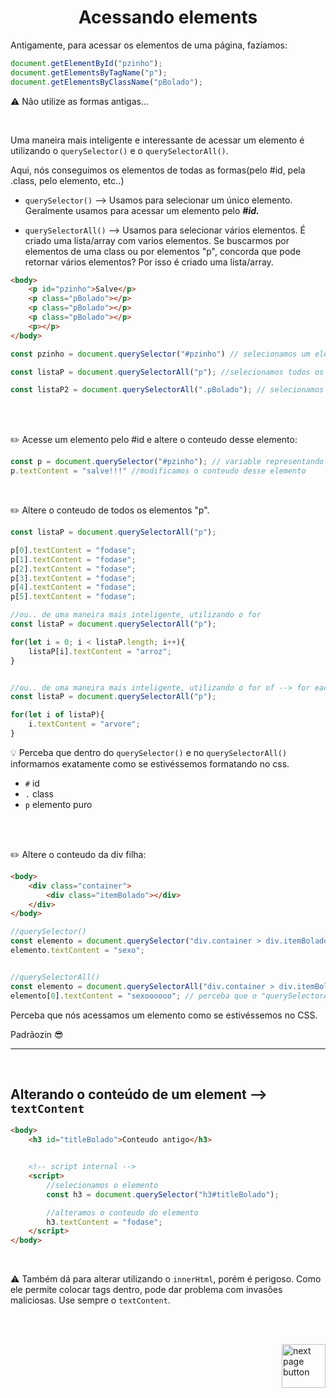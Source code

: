 <!-- title -->
<h1 align="center">
    <span>Acessando elements</span>
</h1>
 
 Antigamente, para acessar os elementos de uma página, fazíamos:

```js
document.getElementById("pzinho");
document.getElementsByTagName("p");
document.getElementsByClassName("pBolado");
```

⚠️ Não utilize as formas antigas...

<br>

Uma maneira mais inteligente e interessante de acessar um elemento é utilizando o `querySelector()` e o `querySelectorAll()`.

Aqui, nós conseguimos os elementos de todas as formas(pelo #id, pela .class, pelo elemento, etc..)


- `querySelector()` --> Usamos para selecionar um único elemento. Geralmente usamos para acessar um elemento pelo ***#id.***

- `querySelectorAll()` --> Usamos para selecionar vários elementos. É criado uma lista/array com varios elementos. Se buscarmos por elementos de uma class ou por elementos "p", concorda que pode retornar vários elementos? Por isso é criado uma lista/array.

```html
<body>
    <p id="pzinho">Salve</p>
    <p class="pBolado"></p>
    <p class="pBolado"></p>
    <p class="pBolado"></p>
    <p></p>
</body>
```


```js
const pzinho = document.querySelector("#pzinho") // selecionamos um elemento pelo "#id"

const listaP = document.querySelectorAll("p"); //selecionamos todos os elementos "p"

const listaP2 = document.querySelectorAll(".pBolado"); // selecionamos todos os elementos da class ".pBoaldo";
```

<br>
<br>

✏️ Acesse um elemento pelo #id e altere o conteudo desse elemento:

```js
const p = document.querySelector("#pzinho"); // variable representando o elemento
p.textContent = "salve!!!" //modificamos o conteudo desse elemento
```

<br>

✏️ Altere o conteudo de todos os elementos "p".

```js
const listaP = document.querySelectorAll("p");

p[0].textContent = "fodase";
p[1].textContent = "fodase";
p[2].textContent = "fodase";
p[3].textContent = "fodase";
p[4].textContent = "fodase";
p[5].textContent = "fodase";

//ou.. de uma maneira mais inteligente, utilizando o for
const listaP = document.querySelectorAll("p");

for(let i = 0; i < listaP.length; i++){
    listaP[i].textContent = "arroz";
}


//ou.. de uma maneira mais inteligente, utilizando o for of --> for each
const listaP = document.querySelectorAll("p");

for(let i of listaP){
    i.textContent = "arvore";
}
```

💡 Perceba que dentro do `querySelector()` e no `querySelectorAll()` informamos exatamente como se estivéssemos formatando no css.

- `#` id
- `.` class
- `p` elemento puro

<br>
<br>


✏️ Altere o conteudo da div filha:

```html
<body>
    <div class="container">
        <div class="itemBolado"></div>
    </div>
</body>
```

```js
//querySelector()
const elemento = document.querySelector("div.container > div.itemBolado");
elemento.textContent = "sexo"; 


//querySelectorAll()
const elemento = document.querySelectorAll("div.container > div.itemBolado");
elemento[0].textContent = "sexoooooo"; // perceba que o "querySelectorAll" retorna uma lista/array. Por isso selecionamos a posicao 0. Sacou??
```

Perceba que nós acessamos um elemento como se estivéssemos no CSS.

Padrãozin 😎

<hr>
<br>

## Alterando o conteúdo de um element --> `textContent`

```html
<body>
    <h3 id="titleBolado">Conteudo antigo</h3>


    <!-- script internal -->
    <script>
        //selecionamos o elemento
        const h3 = document.querySelector("h3#titleBolado");

        //alteramos o conteudo do elemento
        h3.textContent = "fodase";
    </script>
</body>
```

<br>

⚠️ Também dá para alterar utilizando o `innerHtml`, porém é perigoso. Como ele permite colocar tags dentro, pode dar problema com invasões maliciosas. Use sempre o `textContent`.

<br>
<br>

<!-- next page button -->

[<img src="https://img.icons8.com/?size=512&id=47092&format=png" alt="next page button" width="70px" align="right">](../8.dom/2.criando_and_removendo_elements.md)